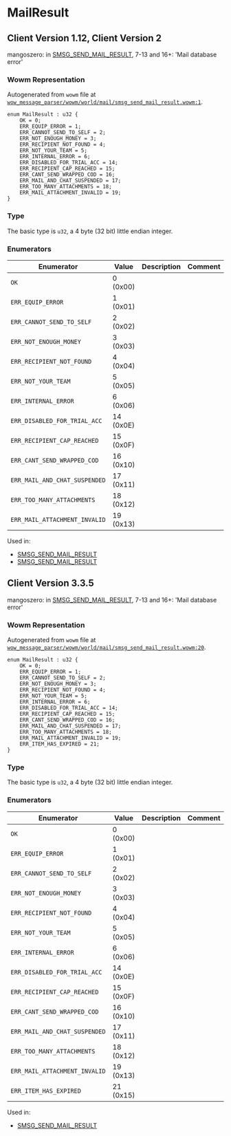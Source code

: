 # MailResult

## Client Version 1.12, Client Version 2

mangoszero: in [SMSG_SEND_MAIL_RESULT](./smsg_send_mail_result.md), 7-13 and 16+: 'Mail database error'

### Wowm Representation

Autogenerated from `wowm` file at [`wow_message_parser/wowm/world/mail/smsg_send_mail_result.wowm:1`](https://github.com/gtker/wow_messages/tree/main/wow_message_parser/wowm/world/mail/smsg_send_mail_result.wowm#L1).

```rust,ignore
enum MailResult : u32 {
    OK = 0;
    ERR_EQUIP_ERROR = 1;
    ERR_CANNOT_SEND_TO_SELF = 2;
    ERR_NOT_ENOUGH_MONEY = 3;
    ERR_RECIPIENT_NOT_FOUND = 4;
    ERR_NOT_YOUR_TEAM = 5;
    ERR_INTERNAL_ERROR = 6;
    ERR_DISABLED_FOR_TRIAL_ACC = 14;
    ERR_RECIPIENT_CAP_REACHED = 15;
    ERR_CANT_SEND_WRAPPED_COD = 16;
    ERR_MAIL_AND_CHAT_SUSPENDED = 17;
    ERR_TOO_MANY_ATTACHMENTS = 18;
    ERR_MAIL_ATTACHMENT_INVALID = 19;
}
```
### Type
The basic type is `u32`, a 4 byte (32 bit) little endian integer.
### Enumerators
| Enumerator | Value  | Description | Comment |
| --------- | -------- | ----------- | ------- |
| `OK` | 0 (0x00) |  |  |
| `ERR_EQUIP_ERROR` | 1 (0x01) |  |  |
| `ERR_CANNOT_SEND_TO_SELF` | 2 (0x02) |  |  |
| `ERR_NOT_ENOUGH_MONEY` | 3 (0x03) |  |  |
| `ERR_RECIPIENT_NOT_FOUND` | 4 (0x04) |  |  |
| `ERR_NOT_YOUR_TEAM` | 5 (0x05) |  |  |
| `ERR_INTERNAL_ERROR` | 6 (0x06) |  |  |
| `ERR_DISABLED_FOR_TRIAL_ACC` | 14 (0x0E) |  |  |
| `ERR_RECIPIENT_CAP_REACHED` | 15 (0x0F) |  |  |
| `ERR_CANT_SEND_WRAPPED_COD` | 16 (0x10) |  |  |
| `ERR_MAIL_AND_CHAT_SUSPENDED` | 17 (0x11) |  |  |
| `ERR_TOO_MANY_ATTACHMENTS` | 18 (0x12) |  |  |
| `ERR_MAIL_ATTACHMENT_INVALID` | 19 (0x13) |  |  |

Used in:
* [SMSG_SEND_MAIL_RESULT](smsg_send_mail_result.md)
* [SMSG_SEND_MAIL_RESULT](smsg_send_mail_result.md)

## Client Version 3.3.5

mangoszero: in [SMSG_SEND_MAIL_RESULT](./smsg_send_mail_result.md), 7-13 and 16+: 'Mail database error'

### Wowm Representation

Autogenerated from `wowm` file at [`wow_message_parser/wowm/world/mail/smsg_send_mail_result.wowm:20`](https://github.com/gtker/wow_messages/tree/main/wow_message_parser/wowm/world/mail/smsg_send_mail_result.wowm#L20).

```rust,ignore
enum MailResult : u32 {
    OK = 0;
    ERR_EQUIP_ERROR = 1;
    ERR_CANNOT_SEND_TO_SELF = 2;
    ERR_NOT_ENOUGH_MONEY = 3;
    ERR_RECIPIENT_NOT_FOUND = 4;
    ERR_NOT_YOUR_TEAM = 5;
    ERR_INTERNAL_ERROR = 6;
    ERR_DISABLED_FOR_TRIAL_ACC = 14;
    ERR_RECIPIENT_CAP_REACHED = 15;
    ERR_CANT_SEND_WRAPPED_COD = 16;
    ERR_MAIL_AND_CHAT_SUSPENDED = 17;
    ERR_TOO_MANY_ATTACHMENTS = 18;
    ERR_MAIL_ATTACHMENT_INVALID = 19;
    ERR_ITEM_HAS_EXPIRED = 21;
}
```
### Type
The basic type is `u32`, a 4 byte (32 bit) little endian integer.
### Enumerators
| Enumerator | Value  | Description | Comment |
| --------- | -------- | ----------- | ------- |
| `OK` | 0 (0x00) |  |  |
| `ERR_EQUIP_ERROR` | 1 (0x01) |  |  |
| `ERR_CANNOT_SEND_TO_SELF` | 2 (0x02) |  |  |
| `ERR_NOT_ENOUGH_MONEY` | 3 (0x03) |  |  |
| `ERR_RECIPIENT_NOT_FOUND` | 4 (0x04) |  |  |
| `ERR_NOT_YOUR_TEAM` | 5 (0x05) |  |  |
| `ERR_INTERNAL_ERROR` | 6 (0x06) |  |  |
| `ERR_DISABLED_FOR_TRIAL_ACC` | 14 (0x0E) |  |  |
| `ERR_RECIPIENT_CAP_REACHED` | 15 (0x0F) |  |  |
| `ERR_CANT_SEND_WRAPPED_COD` | 16 (0x10) |  |  |
| `ERR_MAIL_AND_CHAT_SUSPENDED` | 17 (0x11) |  |  |
| `ERR_TOO_MANY_ATTACHMENTS` | 18 (0x12) |  |  |
| `ERR_MAIL_ATTACHMENT_INVALID` | 19 (0x13) |  |  |
| `ERR_ITEM_HAS_EXPIRED` | 21 (0x15) |  |  |

Used in:
* [SMSG_SEND_MAIL_RESULT](smsg_send_mail_result.md)


